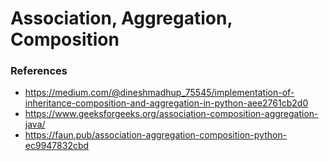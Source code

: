 # Association, Aggregation, Composition 

### References
- https://medium.com/@dineshmadhup_75545/implementation-of-inheritance-composition-and-aggregation-in-python-aee2761cb2d0
- https://www.geeksforgeeks.org/association-composition-aggregation-java/
- https://faun.pub/association-aggregation-composition-python-ec9947832cbd
